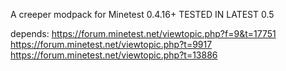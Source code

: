 A creeper modpack for Minetest 0.4.16+ TESTED IN LATEST 0.5

depends:
https://forum.minetest.net/viewtopic.php?f=9&t=17751
https://forum.minetest.net/viewtopic.php?t=9917
https://forum.minetest.net/viewtopic.php?t=13886
